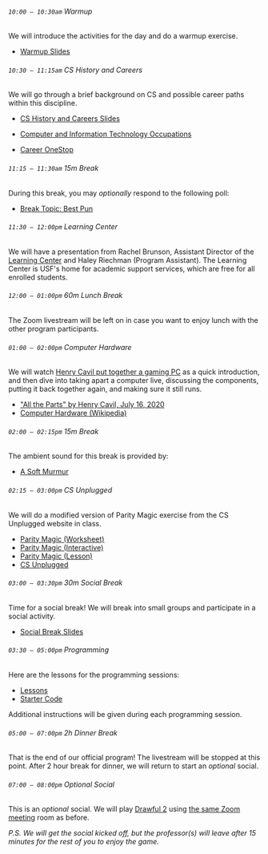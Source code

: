 ###### `10:00 – 10:30am` Warmup

We will introduce the activities for the day and do a warmup exercise.

  - [Warmup Slides](https://docs.google.com/presentation/d/e/2PACX-1vSpErD7I_7qvuD56fd-JEByn1Ro-wmHEJJipIDdCH65BuH5VcC_7ET6xuCwMREgfuGNKTz-AXJ9N1Oy/pub?start=false&loop=false&delayms=3000)

###### `10:30 – 11:15am` CS History and Careers

We will go through a brief background on CS and possible career paths within this discipline.

  - [CS History and Careers Slides](https://docs.google.com/presentation/d/e/2PACX-1vSkj9ggbE7L4cR_TIGQD5HCD1FYer0LM-Ph8SRZnDjJBWjl4RCEOOrb-0ppYT3Hch7II_WC--dURlmD/pub?start=false&loop=false&delayms=3000)

  - [Computer and Information Technology Occupations](https://www.bls.gov/ooh/computer-and-information-technology/home.htm)
  - [Career OneStop](https://www.careeronestop.org/)

###### `11:15 – 11:30am` *15m Break*

During this break, you may *optionally* respond to the following poll:

  - [Break Topic: Best Pun](https://PollEv.com/discourses/9NzBEaseHHAfLIu1arHuW/respond)

###### `11:30 – 12:00pm` Learning Center

We will have a presentation from Rachel Brunson, Assistant Director of the [Learning Center](https://myusf.usfca.edu/learning-center) and Haley Riechman (Program Assistant). The Learning Center is USF's home for academic support services, which are free for all enrolled students.

###### `12:00 – 01:00pm` *60m Lunch Break* <a href="https://docs.google.com/presentation/d/e/2PACX-1vSD5PleedFuY_gqV7gsHSkLwhNm8LPzND-MmR74wgh08Algi5FziP_KbeNHeIH9O50VtGLMX5qdPkrX/pub?start=false&loop=false&delayms=3000"><i class="far fa-external-link-alt"></i></a>

The Zoom livestream will be left on in case you want to enjoy lunch with the other program participants.

###### `01:00 – 02:00pm` Computer Hardware

We will watch [Henry Cavil put together a gaming PC](https://www.instagram.com/tv/CCs-N1Eh2Z5/) as a quick introduction, and then dive into taking apart a computer live, discussing the components, putting it back together again, and making sure it still runs.

  - ["All the Parts" by Henry Cavil, July 16, 2020](https://www.instagram.com/tv/CCs-N1Eh2Z5/)
  - [Computer Hardware (Wikipedia)](https://en.wikipedia.org/wiki/Computer_hardware)

###### `02:00 – 02:15pm` *15m Break*

The ambient sound for this break is provided by:

  - [A Soft Murmur <i class="far fa-play-circle"></i>](https://asoftmurmur.com/?m=wve52brd12)

###### `02:15 – 03:00pm` CS Unplugged

We will do a modified version of Parity Magic exercise from the CS Unplugged website in class.

  - [Parity Magic (Worksheet)](https://docs.google.com/spreadsheets/d/1YcFSe7rcQ0BeFW9tzh-_L29MuEpfuxRUC-cmbgFb4RY/edit?usp=sharing)
  - [Parity Magic (Interactive)](https://csfieldguide.org.nz/en/interactives/parity/)
  - [Parity Magic (Lesson)](https://www.csunplugged.org/en/topics/error-detection-and-correction/unit-plan/parity-magic/)
  - [CS Unplugged](https://www.csunplugged.org/en/)

###### `03:00 – 03:30pm` *30m Social Break*

Time for a social break! We will break into small groups and participate in a social activity.

  - [Social Break Slides](https://docs.google.com/presentation/d/e/2PACX-1vRJX_COUZRoRXf641Yg6LeCrN6OKlzIlsZxkbEhSvE19PGP2HugZ4BCjKRChgRNnkkOPPJ7dayTShyD/pub?start=false&loop=false&delayms=3000)

###### `03:30 – 05:00pm` Programming

Here are the lessons for the programming sessions:

  - [Lessons](https://drive.google.com/drive/folders/17U0L4-ybh4zJsLagoGqr-hbflH70G2ZA?usp=sharing)
  - [Starter Code](https://drive.google.com/drive/folders/1c4DO2VI_PtgryOSzCk8Ikw9ima2JXQrR?usp=sharing)

Additional instructions will be given during each programming session.

###### `05:00 – 07:00pm` *2h Dinner Break*

That is the end of our official program! The livestream will be stopped at this point. After 2 hour break for dinner, we will return to start an *optional* social.

###### `07:00 – 08:00pm` *Optional Social*

This is an *optional* social. We will play [Drawful 2](https://www.jackboxgames.com/drawful-two/) using [the same Zoom meeting](https://usfca.zoom.us/j/93175178704) room as before.

*P.S. We will get the social kicked off, but the professor(s) will leave after 15 minutes for the rest of you to enjoy the game.*
